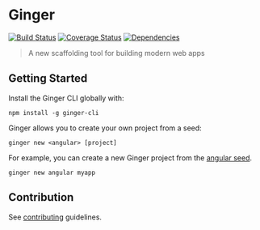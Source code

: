 # Ginger

[![Build Status](https://travis-ci.org/gingerjs/ginger.svg?branch=master)](https://travis-ci.org/gingerjs/ginger)
[![Coverage Status](https://coveralls.io/repos/gingerjs/ginger/badge.svg?branch=master&service=github)](https://coveralls.io/github/gingerjs/ginger?branch=master)
[![Dependencies](https://david-dm.org/gingerjs/ginger.svg)](https://david-dm.org/gingerjs/ginger)

> A new scaffolding tool for building modern web apps

## Getting Started

Install the Ginger CLI globally with:

```
npm install -g ginger-cli
```

Ginger allows you to create your own project from a seed:

```
ginger new <angular> [project]
```

For example, you can create a new Ginger project from the [angular seed][angularseed].

```
ginger new angular myapp
```

## Contribution

See [contributing][contributing] guidelines.


[contributing]: CONTRIBUTING.md
[angularseed]:  /gingerjs/seed-angular

